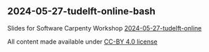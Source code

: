 ## 2024-05-27-tudelft-online-bash

Slides for Software Carpenty Workshop [2024-05-27-tudelft-online](https://4turesearchdata-carpentries.github.io/2024-05-27-tudelft-online/)

All content made available under [CC-BY 4.0 license](https://creativecommons.org/licenses/by/4.0/)